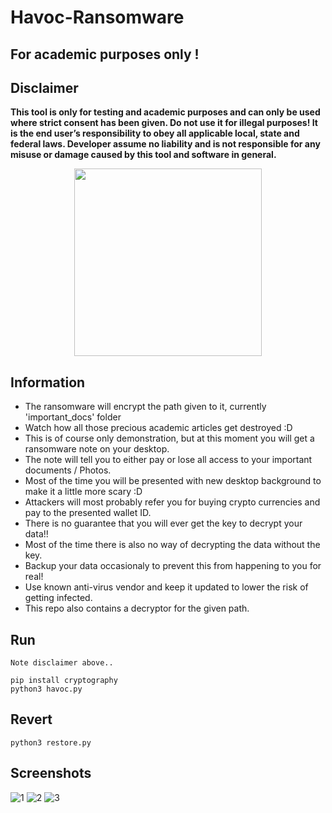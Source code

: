 # Havoc-Ransomware
## For academic purposes only !

## Disclaimer 
**This tool is only for testing and academic purposes and can only be used where strict consent has been given. 
Do not use it for illegal purposes! It is the end user’s responsibility to obey all applicable local, state and federal laws. 
Developer assume no liability and is not responsible for any misuse or damage caused by this tool and software in general.**

<p align="center">
<img src="https://user-images.githubusercontent.com/63206167/189525532-e38d9736-dda7-4e6b-ae9f-fc90d229a1dd.gif" width="300">
</p>

## Information

- The ransomware will encrypt the path given to it, currently 'important_docs' folder
- Watch how all those precious academic articles get destroyed :D
- This is of course only demonstration, but at this moment you will get a ransomware note on your desktop. 
- The note will tell you to either pay or lose all access to your important documents / Photos.
- Most of the time you will be presented with new desktop background to make it a little more scary :D
- Attackers will most probably refer you for buying crypto currencies and pay to the presented wallet ID.
- There is no guarantee that you will ever get the key to decrypt your data!!
- Most of the time there is also no way of decrypting the data without the key.
- Backup your data occasionaly to prevent this from happening to you for real!
- Use known anti-virus vendor and keep it updated to lower the risk of getting infected.
- This repo also contains a decryptor for the given path.

## Run 
```
Note disclaimer above..

pip install cryptography
python3 havoc.py 
```

## Revert
```
python3 restore.py
```

## Screenshots

![1](https://user-images.githubusercontent.com/63206167/189525745-3aac7a4b-04c7-4db3-b286-3c5c323862ce.png)
![2](https://user-images.githubusercontent.com/63206167/189525750-1dfbf719-3da2-41ec-b14f-b883a5baaeb4.png)
![3](https://user-images.githubusercontent.com/63206167/189534853-000b6eb0-9344-41ad-b810-7dece77f65f2.png)



